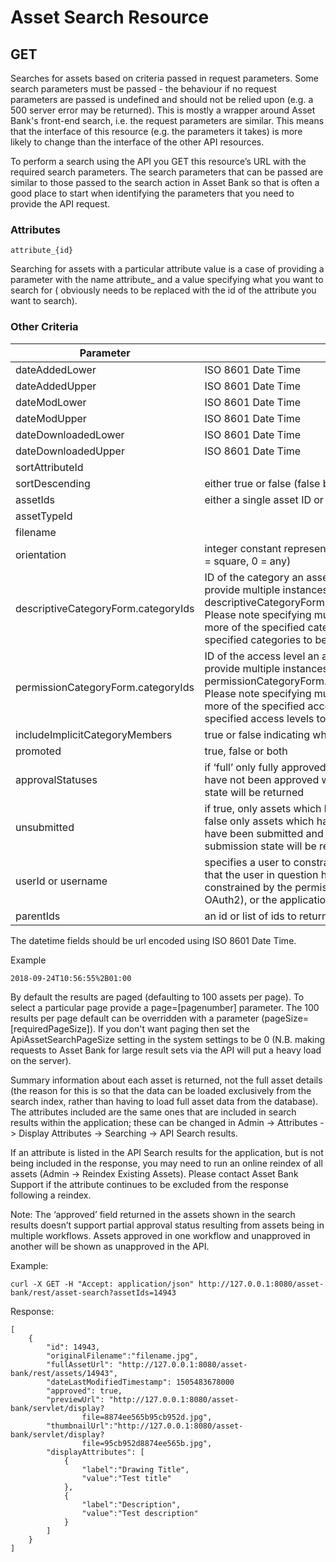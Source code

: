 # Asset Search Resource
## GET
Searches for assets based on criteria passed in request parameters. Some search parameters must be passed - the behaviour if no request parameters are passed is undefined and should not be relied upon (e.g. a 500 server error may be returned).
This is mostly a wrapper around Asset Bank's front-end search, i.e. the request parameters are similar. This means that the interface of this resource (e.g. the parameters it takes) is more likely to change than the interface of the other API resources.

To perform a search using the API you GET this resource’s URL with the required search parameters. The search parameters that can be passed are similar to those passed to the search action in Asset Bank so that is often a good place to start when identifying the parameters that you need to provide the API request.


### Attributes

```
attribute_{id}
```
Searching for assets with a particular attribute value is a case of providing a parameter with the name attribute_<id> and a value specifying what you want to search for (<id> obviously needs to be replaced with the id of the attribute you want to search).


### Other Criteria

| Parameter |Description|
| -------- | ---|
| dateAddedLower |  ISO 8601 Date Time |
| dateAddedUpper | ISO 8601 Date Time|
| dateModLower | ISO 8601 Date Time|
| dateModUpper | ISO 8601 Date Time|
| dateDownloadedLower | ISO 8601 Date Time|
| dateDownloadedUpper | ISO 8601 Date Time|
| sortAttributeId ||
| sortDescending | either true or false (false by default)|
| assetIds | either a single asset ID or a range of asset IDs (e.g. ‘1-10’ for ‘1 to 10’).|
| assetTypeId ||
| filename ||
| orientation | integer constant representing the desired orientation (1 = landscape, 2 = portrait, 3 = square, 0 = any)|
| descriptiveCategoryForm.categoryIds | ID of the category an asset must be in. To search across multiple categories provide multiple instances of the parameter e.g. descriptiveCategoryForm.categoryIds=1&descriptiveCategoryForm.categoryIds=2. Please note specifying multiple parameter values will return all assets in one or more of the specified categories (i.e. an asset does not need to be in all of the specified categories to be included in the results).|
| permissionCategoryForm.categoryIds | ID of the access level an asset must be in. To search across multiple access levels provide multiple instances of the parameter e.g. permissionCategoryForm.categoryIds=1&permissionCategoryForm.categoryIds=2. Please note specifying multiple parameter values will return all assets in one or more of the specified access levels. (i.e. an asset does not need to be in all of the specified access levels to be included in the results).|
| includeImplicitCategoryMembers | true or false indicating whether sub category members should be returned|
| promoted | true, false or both|
| approvalStatuses | if ‘full’ only fully approved assets will be returned, if ‘none’ then only assets which have not been approved will be returned and if omitted then assets in any approval state will be returned|
| unsubmitted | if true, only assets which have not been submitted for approval will be returned, if false only assets which have either been submitted and are awaiting approval or have been submitted and approved will be returned. If omitted assets in any submission state will be returned.|
| userId or username  | specifies a user to constrain the search results to (i.e. returned results will be ones that the user in question has permission to see). If omitted, the results will be constrained by the permissions of the currently authenticated user (if using OAuth2), or the application user (otherwise).|
| parentIds | an id or list of ids to return locate child assets|

The datetime fields should be url encoded using ISO 8601 Date Time.

Example

```
2018-09-24T10:56:55%2B01:00
```

By default the results are paged (defaulting to 100 assets per page). To select a particular page provide a page=[pagenumber] parameter. The 100 results per page default can be overridden with a parameter (pageSize=[requiredPageSize]). If you don't want paging then set the ApiAssetSearchPageSize setting in the system settings to be 0 (N.B. making requests to Asset Bank for large result sets via the API will put a heavy load on the server).

Summary information about each asset is returned, not the full asset details (the reason for this is so that the data can be loaded exclusively from the search index, rather than having to load full asset data from the database). The attributes included are the same ones that are included in search results within the application; these can be changed in Admin -> Attributes -> Display Attributes -> Searching -> API Search results.

If an attribute is listed in the API Search results for the application, but is not being included in the response, you may need to run an online reindex of all assets (Admin -> Reindex Existing Assets). Please contact Asset Bank Support if the attribute continues to be excluded from the response following a reindex.

Note: The ‘approved’ field returned in the assets shown in the search results doesn’t support partial approval status resulting from assets being in multiple workflows. Assets approved in one workflow and unapproved in another will be shown as unapproved in the API.


Example:
```
curl -X GET -H "Accept: application/json" http://127.0.0.1:8080/asset-bank/rest/asset-search?assetIds=14943
```


Response:
```
[
	{
		"id": 14943,
		"originalFilename":"filename.jpg",
		"fullAssetUrl": "http://127.0.0.1:8080/asset-bank/rest/assets/14943",
		"dateLastModifiedTimestamp": 1505483678000
		"approved": true,
		"previewUrl": "http://127.0.0.1:8080/asset-bank/servlet/display?
				file=8874ee565b95cb952d.jpg",
		"thumbnailUrl":"http://127.0.0.1:8080/asset-bank/servlet/display?
				file=95cb952d8874ee565b.jpg",
		"displayAttributes": [
			{
				"label":"Drawing Title",
				"value":"Test title"
			},
			{
				"label":"Description",
				"value":"Test description"
			}
		]
	}
]
```
